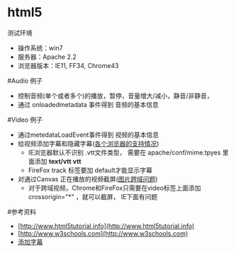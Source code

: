 # html5
测试环境

* 操作系统：win7
* 服务器：Apache 2.2
* 浏览器版本：IE11, FF34, Chrome43

#Audio 例子
* 控制音频(单个或者多个)的播放，暂停，音量增大/减小，静音/非静音，
* 通过 onloadedmetadata 事件得到 音频的基本信息


#Video 例子
* 通过metedataLoadEvent事件得到 视频的基本信息
* 给视频添加字幕和隐藏字幕([各个浏览器的支持情况](https://developer.mozilla.org/en-US/Apps/Build/Audio_and_video_delivery/Adding_captions_and_subtitles_to_HTML5_video))
    * IE浏览器默认不识别 .vtt文件类型， 需要在 apache/conf/mime.tpyes 里面添加  **text/vtt						vtt**
    * FireFox track 标签要加 default才能显示字幕
* 对通过Canvas 正在播放的视频截屏([图片跨域问题](https://developer.mozilla.org/en-US/docs/Web/HTML/CORS_enabled_image))
    * 对于跨域视频，Chrome和FireFox只需要在video标签上面添加crossorigin="*" ，就可以截屏， IE下面有问题

#参考资料
* [http://www.html5tutorial.info](http://www.html5tutorial.info)
* [http://www.w3schools.com](http://www.w3schools.com)
* [添加字幕](https://developer.mozilla.org/en-US/Apps/Build/Audio_and_video_delivery/Adding_captions_and_subtitles_to_HTML5_video)